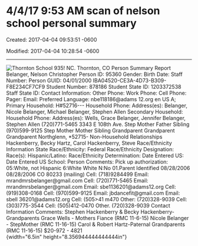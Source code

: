# 4/4/17 9:53 AM scan of nelson school personal summary

Created: 2017-04-04 09:53:51 -0600

Modified: 2017-04-04 10:28:54 -0600

---

![Thornton School 935! NC. Thornton, CO Person Summary Report Belanger, Nelson Christopher Person ID: 95360 Gender: Birth Date: Staff Number: Person GUID: 04/01/2000 IBA04520-CE3A-4D73-B309-F8E234CF7CF9 Student Number: 878186 Student State ID: 1203372538 Staff State ID: Contact Information: Other Phone: Work Phone: Cell Phone: Pager: Email: Preferred Language: nbe118186@adams 12.org en US A; Primary Household: H#52716--- Household Phone: Address(es): Belanger, Nicole Belanger, Michael Belanger, Stephen Allen Secondary Household: Household Phone: Address(es): Wells, Grace Belanger, Jennifer Belanger, Stephen Allen (720)771-5465 3343 E 108th Ave. Step Mother Father Sibling (970)599-9125 Step Mother Mother Sibling Grandparent Grandparent Grandparent Northglenn, *52715- Non-Household Relationships Hackenberry, Becky Hartz, Carol Hackenberry, Steve Race/Ethnicity Information State Race/Ethnicity: Federal Race/Ethnicity Designation: Race(s): Hispanic/Latino: Race/Ethnicity Determination: Date Entered US: Date Entered US School: Person Comments: Pick up authorization: 05:White, not Hispanic 6:White White N:No 01.Parent Identified 08/28/2006 08/28/2006 CO 80233 (mailing) Cell: (718)9284499 Email: mrandmrsbelanger@gmail.com Cell: (720)771-5465 Email: mrandmrsbelanger@gmail.com Email: sbe1136201@adams12.org Cell: (919)308-0168 Cell: (970)599-9125 Email: jbdancefit@gmail.com Email: sbell 36201@adams12.org Cell: (505>41 m470 Other: (720)328-9039 Cell: (303)775-3544 Cell: (505)412-0470 Other. (720)328-9039 Contact Information Comments: Stephen Hackenberry & Becky Hackenberry- Grandparents Grace Wells - Mothers Fiance (RMC 11-6-15) Nicole Belanger - StepMother (RMC 11-16-15) Carol & Robert Hartz-Paternal Grandparents (RMC 11-16-15) $20-972 - 4821](School-4-4-17-9-53-AM-scan-of-nelson-school-personal-summary-image1.jpg){width="6.5in" height="8.356944444444444in"}
